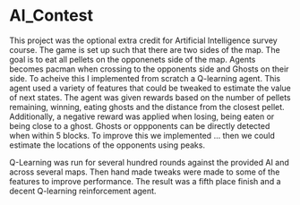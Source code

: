 # AI_Contest

This project was the optional extra credit for Artificial Intelligence survey course. The game is  set up such that there are two sides of the map.
The goal is to eat all pellets on the opponenets side of the map. Agents becomes pacman when crossing to the opponents side and Ghosts on their side.
To acheive this I implemented from scratch a Q-learning agent. This agent used a variety of features that could be tweaked to estimate the value of next states.
The agent was given rewards based on the number of pellets remaining, winning, eating ghosts and the distance from the closest pellet. 
Additionally, a negative reward was applied when losing, being eaten or being close to a ghost. 
Ghosts or oppponents can be directly detected when within 5 blocks. To improve this we implemented ... then we could estimate the locations of the opponents using peaks.

Q-Learning was run for several hundred rounds against the provided AI and across several maps. Then hand made tweaks were made to some of the features to improve performance.
The result was a fifth place finish and a decent Q-learning reinforcement agent.
